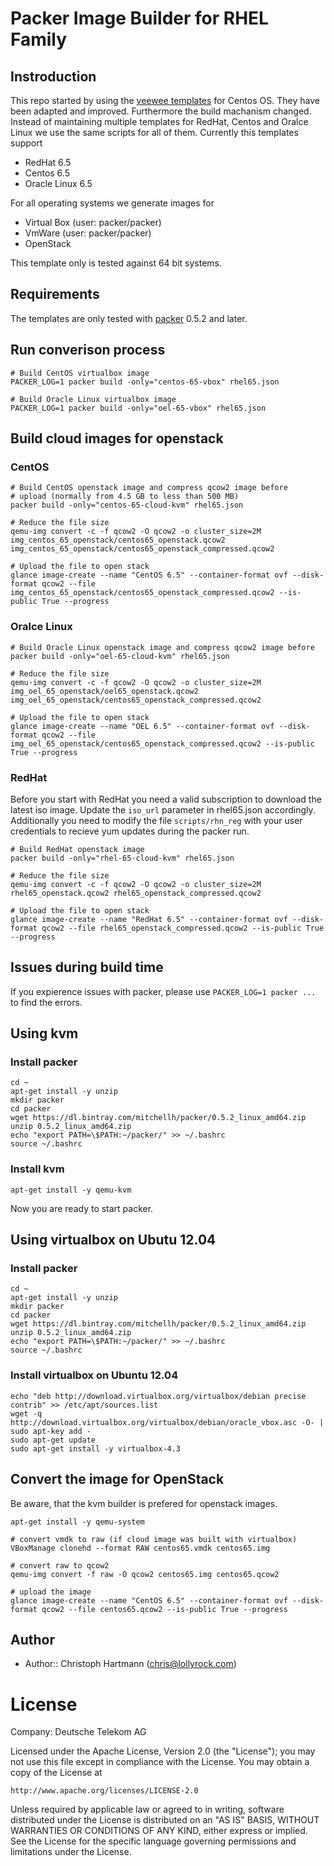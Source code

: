 # Packer Image Builder for RHEL Family

## Instroduction

This repo started by using the [veewee templates](https://github.com/jedi4ever/veewee/tree/master/templates) for Centos OS. They have been adapted and improved. Furthermore the build machanism changed. Instead of maintaining multiple templates for RedHat, Centos and Oralce Linux we use the same scripts for all of them. Currently this templates support

 - RedHat 6.5
 - Centos 6.5
 - Oracle Linux 6.5

For all operating systems we generate images for 

 - Virtual Box (user: packer/packer)
 - VmWare (user: packer/packer)
 - OpenStack

This template only is tested against 64 bit systems. 

## Requirements

The templates are only tested with [packer](http://www.packer.io/downloads.html) 0.5.2 and later.

## Run converison process

    # Build CentOS virtualbox image
    PACKER_LOG=1 packer build -only="centos-65-vbox" rhel65.json

    # Build Oracle Linux virtualbox image
    PACKER_LOG=1 packer build -only="oel-65-vbox" rhel65.json

## Build cloud images for openstack

### CentOS

    # Build CentOS openstack image and compress qcow2 image before 
    # upload (normally from 4.5 GB to less than 500 MB)
    packer build -only="centos-65-cloud-kvm" rhel65.json

    # Reduce the file size
    qemu-img convert -c -f qcow2 -O qcow2 -o cluster_size=2M img_centos_65_openstack/centos65_openstack.qcow2 img_centos_65_openstack/centos65_openstack_compressed.qcow2

    # Upload the file to open stack
    glance image-create --name "CentOS 6.5" --container-format ovf --disk-format qcow2 --file img_centos_65_openstack/centos65_openstack_compressed.qcow2 --is-public True --progress

### Oralce Linux

    # Build Oracle Linux openstack image and compress qcow2 image before 
    packer build -only="oel-65-cloud-kvm" rhel65.json
    
    # Reduce the file size
    qemu-img convert -c -f qcow2 -O qcow2 -o cluster_size=2M img_oel_65_openstack/oel65_openstack.qcow2 img_oel_65_openstack/centos65_openstack_compressed.qcow2
    
    # Upload the file to open stack
    glance image-create --name "OEL 6.5" --container-format ovf --disk-format qcow2 --file img_oel_65_openstack/centos65_openstack_compressed.qcow2 --is-public True --progress

### RedHat

Before you start with RedHat you need a valid subscription to download the latest iso image. Update the `iso_url` parameter in rhel65.json accordingly. Additionally you need to modify the file `scripts/rhn_reg` with your user credentials to recieve yum updates during the packer run.

    # Build RedHat openstack image
    packer build -only="rhel-65-cloud-kvm" rhel65.json

    # Reduce the file size
    qemu-img convert -c -f qcow2 -O qcow2 -o cluster_size=2M rhel65_openstack.qcow2 rhel65_openstack_compressed.qcow2

    # Upload the file to open stack
    glance image-create --name "RedHat 6.5" --container-format ovf --disk-format qcow2 --file rhel65_openstack_compressed.qcow2 --is-public True --progress

## Issues during build time

If you expierence issues with packer, please use `PACKER_LOG=1 packer ... ` to find the errors.

## Using kvm

### Install packer

    cd ~
    apt-get install -y unzip
    mkdir packer
    cd packer
    wget https://dl.bintray.com/mitchellh/packer/0.5.2_linux_amd64.zip
    unzip 0.5.2_linux_amd64.zip
    echo "export PATH=\$PATH:~/packer/" >> ~/.bashrc
    source ~/.bashrc

### Install kvm

    apt-get install -y qemu-kvm

Now you are ready to start packer.

## Using virtualbox on Ubutu 12.04

### Install packer

    cd ~
    apt-get install -y unzip
    mkdir packer
    cd packer
    wget https://dl.bintray.com/mitchellh/packer/0.5.2_linux_amd64.zip
    unzip 0.5.2_linux_amd64.zip
    echo "export PATH=\$PATH:~/packer/" >> ~/.bashrc
    source ~/.bashrc

### Install virtualbox on Ubuntu 12.04

    echo "deb http://download.virtualbox.org/virtualbox/debian precise contrib" >> /etc/apt/sources.list
    wget -q http://download.virtualbox.org/virtualbox/debian/oracle_vbox.asc -O- | sudo apt-key add -
    sudo apt-get update
    sudo apt-get install -y virtualbox-4.3

## Convert the image for OpenStack

Be aware, that the kvm builder is prefered for openstack images.

    apt-get install -y qemu-system

    # convert vmdk to raw (if cloud image was built with virtualbox)
    VBoxManage clonehd --format RAW centos65.vmdk centos65.img

    # convert raw to qcow2
    qemu-img convert -f raw -O qcow2 centos65.img centos65.qcow2

    # upload the image
    glance image-create --name "CentOS 6.5" --container-format ovf --disk-format qcow2 --file centos65.qcow2 --is-public True --progress


## Author

 - Author:: Christoph Hartmann (<chris@lollyrock.com>)

# License

Company: Deutsche Telekom AG

Licensed under the Apache License, Version 2.0 (the "License");
you may not use this file except in compliance with the License.
You may obtain a copy of the License at

    http://www.apache.org/licenses/LICENSE-2.0

Unless required by applicable law or agreed to in writing, software
distributed under the License is distributed on an "AS IS" BASIS,
WITHOUT WARRANTIES OR CONDITIONS OF ANY KIND, either express or implied.
See the License for the specific language governing permissions and
limitations under the License.
